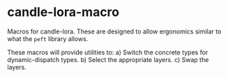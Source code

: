 # candle-lora-macro
Macros for candle-lora. These are designed to allow ergonomics similar to what the `peft` library allows.

These macros will provide utilities to:
a) Switch the concrete types for dynamic-dispatch types.
b) Select the appropriate layers.
c) Swap the layers.